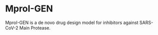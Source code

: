 # MproI-GEN

MproI-GEN is a de novo drug design model for inhibitors against SARS-CoV-2 Main Protease.
